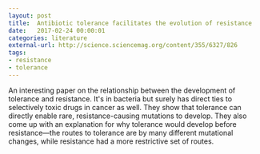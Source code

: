 ```yaml
---
layout: post
title:  Antibiotic tolerance facilitates the evolution of resistance
date:   2017-02-24 00:00:01
categories: literature
external-url: http://science.sciencemag.org/content/355/6327/826
tags:
- resistance
- tolerance
---
```


An interesting paper on the relationship between the development of tolerance and resistance. It's in bacteria but surely has direct ties to selectively toxic drugs in cancer as well. They show that tolerance can directly enable rare, resistance-causing mutations to develop. They also come up with an explanation for why tolerance would develop before resistance—the routes to tolerance are by many different mutational changes, while resistance had a more restrictive set of routes.
